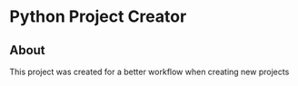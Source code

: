 # Python Project Creator

## About
This project was created for a better workflow when creating new projects


